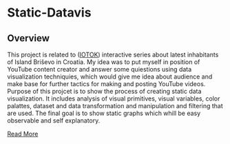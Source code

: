 # Static-Datavis
<h2> Overview </h2>
<p> This project is related to (<a href="https://github.com/unimer/Static-DataVis/blob/master/StaticInfoVis.pdf" target="blank">IOTOK</a>) interactive series about latest inhabitants of Island Briševo in Croatia. My idea was to put myself in position of YouTube content creator and answer some quiestions using data visualization techniquies, which would give me idea about audience and make base for further tactics for making and posting YouTube videos. Purpose of this projcet is to show the process of creating static data visualization. It includes analysis of visual primitives, visual variables, color palattes, dataset and data transformation and manipulation and filtering that are used. The final goal is to show static graphs which whill be easy observable and self explanatory. </p> <a href="https://github.com/unimer/Static-DataVis/blob/master/StaticInfoVis.pdf" target="_blank">Read More</a>
